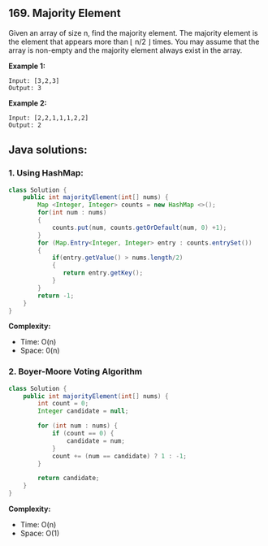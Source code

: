 ## 169. Majority Element

Given an array of size n, find the majority element. The majority element is the element that appears more than ⌊ n/2 ⌋ times.
You may assume that the array is non-empty and the majority element always exist in the array.

**Example 1:**
```
Input: [3,2,3]
Output: 3
```
**Example 2:**
```
Input: [2,2,1,1,1,2,2]
Output: 2
```

## Java solutions:

### 1. Using HashMap:
```java
class Solution {
    public int majorityElement(int[] nums) {
        Map <Integer, Integer> counts = new HashMap <>();
        for(int num : nums)
        {
            counts.put(num, counts.getOrDefault(num, 0) +1);
        }
        for (Map.Entry<Integer, Integer> entry : counts.entrySet())
        {
            if(entry.getValue() > nums.length/2)
            {
               return entry.getKey(); 
            }
        }
        return -1;
    }
}
```

**Complexity:**
* Time: O(n)
* Space: 0(n)

### 2. Boyer-Moore Voting Algorithm

```java
class Solution {
    public int majorityElement(int[] nums) {
        int count = 0;
        Integer candidate = null;

        for (int num : nums) {
            if (count == 0) {
                candidate = num;
            }
            count += (num == candidate) ? 1 : -1;
        }

        return candidate;
    }
}
```

**Complexity:**
* Time: O(n)
* Space: O(1)
